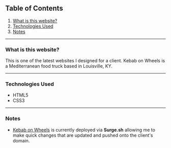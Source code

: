 
## Table of Contents

1. [What is this website?](#id-section1)
2. [Technologies Used](#id-section2)
3. [Notes](#id-section3)

<hr>

<div  id='id-section1'/>

### What is this website?

This is one of the latest websites I designed for a client. Kebab on Wheels is a Mediterranean food truck based in Louisville, KY.

<hr>

<div id='id-section2' />

### Technologies Used

* HTML5
* CSS3

<hr>

<div id='id-section3' />

### Notes

* [Kebab on Wheels](http://kebabwheels.com/) is currently deployed via **Surge.sh** allowing me to make quick changes that are updated and pushed onto the client's domain.